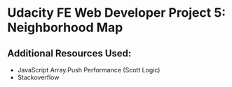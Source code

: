 # Udacity FE Web Developer Project 5: Neighborhood Map

## Additional Resources Used:
- JavaScript Array.Push Performance (Scott Logic)
- Stackoverflow